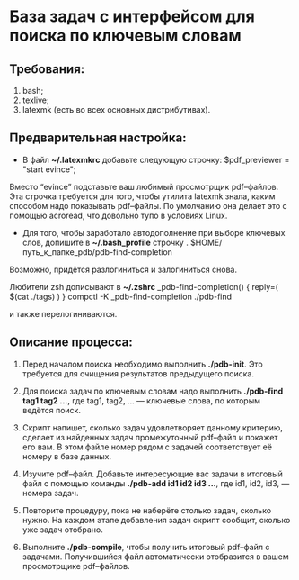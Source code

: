 База задач с интерфейсом для поиска по ключевым словам
==

Требования:
--
1. bash;
2. texlive;
3. latexmk (есть во всех основных дистрибутивах).

Предварительная настройка:
--
* В файл **~/.latexmkrc** добавьте следующую строчку:
$pdf_previewer = "start evince";

Вместо “evince” подставьте ваш любимый просмотрщик pdf–файлов. Эта
строчка требуется для того, чтобы утилита latexmk знала, каким
способом надо показывать pdf–файлы. По умолчанию она делает это с
помощью acroread, что довольно тупо в условиях Linux. 

* Для того, чтобы заработало автодополнение при выборе ключевых слов,
допишите в **~/.bash_profile** строчку
    . $HOME/путь_к_папке_pdb/pdb-find-completion

Возможно, придётся разлогиниться и залогиниться снова.

Любители zsh дописывают в **~/.zshrc**
    _pdb-find-completion() {
        reply=( $(cat ./tags) )
    }
    compctl -K _pdb-find-completion ./pdb-find

и также перелогиниваются.

Описание процесса:
--
1. Перед началом поиска необходимо выполнить **./pdb-init**. Это требуется
для очищения результатов предыдущего поиска.

2. Для поиска задач по ключевым словам надо выполнить **./pdb-find tag1 tag2 ...**,
где tag1, tag2, ... — ключевые слова, по которым ведётся поиск.

3. Скрипт напишет, сколько задач удовлетворяет данному критерию,
сделает из найденных задач промежуточный pdf–файл и покажет его вам. В
этом файле номер рядом с задачей соответствует её номеру в базе
данных.

4. Изучите pdf–файл. Добавьте интересующие вас задачи в итоговый файл
с помощью команды **./pdb-add id1 id2 id3 ...**, где id1, id2, id3, —
номера задач.

5. Повторите процедуру, пока не наберёте столько задач, сколько
нужно. На каждом этапе добавления задач скрипт сообщит, сколько уже
задач отобрано.

6. Выполните **./pdb-compile**, чтобы получить итоговый pdf–файл с
задачами. Получившийся файл автоматически отобразится в вашем
просмотрщике pdf–файлов.
